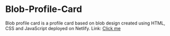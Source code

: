 # Blob-Profile-Card

Blob profile card is a profile card based on blob design created using HTML, CSS and JavaScript deployed on Netlify.
Link: [Click me](https://cardprofile.netlify.app/)
